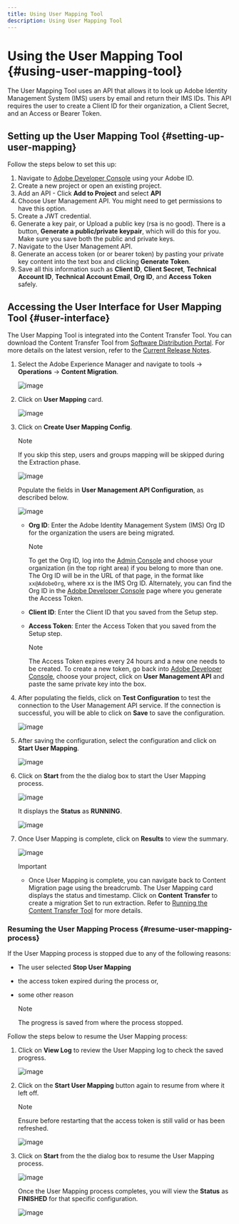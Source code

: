 ```yaml
---
title: Using User Mapping Tool
description: Using User Mapping Tool
---
```


# Using the User Mapping Tool {#using-user-mapping-tool}

The User Mapping Tool uses an API that allows it to look up Adobe Identity Management System (IMS) users by email and return their IMS IDs. This API requires the user to create a Client ID for their organization, a Client Secret, and an Access or Bearer Token.  

## Setting up the User Mapping Tool {#setting-up-user-mapping}

Follow the steps below to set this up:

1. Navigate to [Adobe Developer Console](https://console.adobe.io) using your Adobe ID.
1. Create a new project or open an existing project.
1. Add an API - Click **Add to Project** and select **API**
1. Choose User Management API.  You might need to get permissions to have this option.
1. Create a JWT credential.
1. Generate a key pair, or Upload a public key (rsa is no good).  There is a button, **Generate a public/private keypair**, which will do this for you.  Make sure you save both the public and private keys.
1. Navigate to the User Management API.
1. Generate an access token (or or bearer token) by pasting your private key content into the text box and clicking **Generate Token**.
1. Save all this information such as **Client ID**, **Client Secret**, **Technical Account ID**, **Technical Account Email**, **Org ID**, and **Access Token** safely.

## Accessing the User Interface for User Mapping Tool {#user-interface}

The User Mapping Tool is integrated into the Content Transfer Tool. You can download the Content Transfer Tool from [Software Distribution Portal](https://experience.adobe.com/#/downloads/content/software-distribution/en/aemcloud.html). For more details on the latest version, refer to the [Current Release Notes](/help/release-notes/release-notes-cloud/release-notes-current.md).

1. Select the Adobe Experience Manager and navigate to tools -> **Operations** -> **Content Migration**.

   ![image](/help/move-to-cloud-service/content-transfer-tool/assets-user-mapping/user-mapping-access1.png)

1. Click on **User Mapping** card.

   ![image](/help/move-to-cloud-service/content-transfer-tool/assets-user-mapping/user-mapping-access2.png)

1. Click on **Create User Mapping Config**.

   >[!NOTE]
   >If you skip this step, users and groups mapping will be skipped during the Extraction phase.

   ![image](/help/move-to-cloud-service/content-transfer-tool/assets-user-mapping/user-mapping-access5.png)

   Populate the fields in **User Management API Configuration**, as described below.

    ![image](/help/move-to-cloud-service/content-transfer-tool/assets-user-mapping/user-mapping-access3.png)


   * **Org ID**:  Enter the Adobe Identity Management System (IMS) Org ID for the organization the users are being migrated.  

      >[!NOTE]
      >To get the Org ID, log into the [Admin Console](https://adminconsole.adobe.com/) and choose your organization (in the top right area) if you belong to more than one. The Org ID will be in the URL of that page, in the format like `xx@AdobeOrg`, where xx is the IMS Org ID.  Alternately, you can find the Org ID in the [Adobe Developer Console](https://console.adobe.io) page where you generate the Access Token.

   * **Client ID**: Enter the Client ID that you saved from the Setup step.

   * **Access Token**: Enter the Access Token that you saved from the Setup step.

      >[!NOTE]
      >The Access Token expires every 24 hours and a new one needs to be created. To create a new token, go back into [Adobe Developer Console](https://console.adobe.io), choose your project, click on **User Management API** and paste the same private key into the box.

1. After populating the fields, click on **Test Configuration** to test the connection to the User Management API service. If the connection is successful, you will be able to click on **Save** to save the configuration. 

   ![image](/help/move-to-cloud-service/content-transfer-tool/assets-user-mapping/user-mapping-access4.png)

1. After saving the configuration, select the configuration and click on **Start User Mapping**.

   ![image](/help/move-to-cloud-service/content-transfer-tool/assets-user-mapping/user-mapping-landing4.png)

1. Click on **Start** from the the dialog box to start the User Mapping process.

   ![image](/help/move-to-cloud-service/content-transfer-tool/assets-user-mapping/resume-user-mapping3.png)

   It displays the **Status** as **RUNNING**.

   ![image](/help/move-to-cloud-service/content-transfer-tool/assets-user-mapping/user-mapping-start1.png)


1. Once User Mapping is complete, click on **Results** to view the summary.

   ![image](/help/move-to-cloud-service/content-transfer-tool/assets-user-mapping/user-mapping-landing5.png)

   >[!IMPORTANT]
   >* Once User Mapping is complete, you can navigate back to Content Migration page using the breadcrumb. The User Mapping card displays the status and timestamp. Click on **Content Transfer** to create a migration Set to run extraction. Refer to [Running the Content Transfer Tool](https://experienceleague.adobe.com/docs/experience-manager-cloud-service/moving/cloud-migration/content-transfer-tool/using-content-transfer-tool.html?lang=en#running-tool) for more details.

### Resuming the User Mapping Process {#resume-user-mapping-process}

If the User Mapping process is stopped due to any of the following reasons:

* The user selected **Stop User Mapping**
* the access token expired during the process or,
* some other reason

   >[!NOTE]
   >The progress is saved from where the process stopped. 
   
Follow the steps below to resume the User Mapping process:

1. Click on **View Log** to review the User Mapping log to check the saved progress.

   ![image](/help/move-to-cloud-service/content-transfer-tool/assets-user-mapping/resume-user-mapping1.png)

1. Click on the **Start User Mapping** button again to resume from where it left off. 

   >[!NOTE]
   >Ensure before restarting that the access token is still valid or has been refreshed.

   ![image](/help/move-to-cloud-service/content-transfer-tool/assets-user-mapping/resume-user-mapping2.png)

1. Click on **Start** from the the dialog box to resume the User Mapping process.

   ![image](/help/move-to-cloud-service/content-transfer-tool/assets-user-mapping/resume-user-mapping3.png)

   Once the User Mapping process completes, you will view the **Status** as **FINISHED** for that specific configuration.

   ![image](/help/move-to-cloud-service/content-transfer-tool/assets-user-mapping/resume-user-mapping4.png)   
